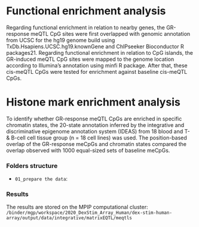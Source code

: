 # Functional enrichment analysis
Regarding functional enrichment in relation to nearby genes, the GR-response meQTL CpG sites were first overlapped with genomic annotation from UCSC for the hg19 genome build using TxDb.Hsapiens.UCSC.hg19.knownGene and ChIPseeker Bioconductor R packages21. Regarding functional enrichment in relation to CpG islands, the GR-induced meQTL CpG sites were mapped to the genome location according to Illumina’s annotation using minfi R package. After that, these cis-meQTL CpGs were tested for enrichment against baseline cis-meQTL CpGs.

# Histone mark enrichment analysis
To identify whether GR-response meQTL CpGs are enriched in specific chromatin states, the 20-state annotation inferred by the integrative and discriminative epigenome annotation system (IDEAS) from 18 blood and T- & B-cell cell tissue group (n = 18 cell lines) was used.  The position-based overlap of the GR-response meCpGs and chromatin states compared the overlap observed with 1000 equal-sized sets of baseline meCpGs.

### Folders structure

- `01_prepare the data`: 

### Results

The results are stored on the MPIP computational cluster: `/binder/mgp/workspace/2020_DexStim_Array_Human/dex-stim-human-array/output/data/integrative/matrixEQTL/meqtls`